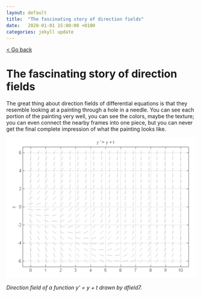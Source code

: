 ```yaml
---
layout: default
title:  "The fascinating story of direction fields"
date:   2020-01-01 15:00:00 +0100
categories: jekyll update
---
```


<p>
   <a href="/kamilazdybal.github.io/#blog">
      < Go back
  </a>
</p>

# The fascinating story of direction fields

The great thing about direction fields of differential equations is that they resemble looking at a painting through a hole in a needle. You can see each portion of the painting very well, you can see the colors, maybe the texture; you can even connect the nearby frames into one piece, but you can never get the final complete impression of what the painting looks like.

<p align="center">
  <img src="https://github.com/kamilazdybal/kamilazdybal.github.io/raw/main/_posts/dfield7.png">
</p>

*Direction field of a function y' = y + t drawn by dfield7.*
